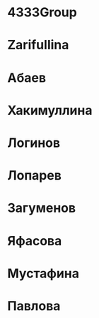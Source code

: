 ﻿# 4333Group
# Zarifullina
# Абаев
# Хакимуллина
# Логинов
# Лопарев
# Загуменов
# Яфасова
# Мустафина
# Павлова 
